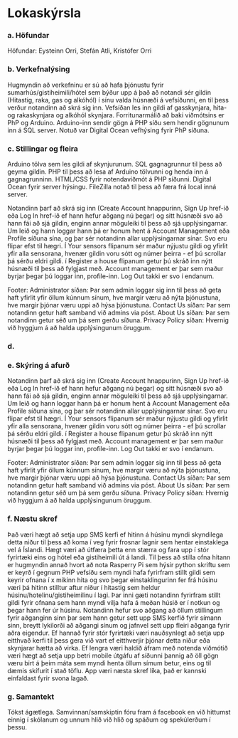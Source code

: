 # Lokaskýrsla

### a. Höfundar
Höfundar: Eysteinn Orri, Stefán Atli, Kristófer Orri

### b. Verkefnalýsing
Hugmyndin að verkefninu er sú að hafa þjónustu fyrir sumarhús/gistiheimili/hótel sem býður upp á það að notandi sér gildin (Hitastig, raka, gas og alkóhól) í sínu valda húsnæði á vefsíðunni, en til þess verður notandinn að skrá sig inn. Vefsíðan les inn gildi af gasskynjara, hita- og rakaskynjara og alkóhól skynjara. Forritunarmálið að baki viðmótsins er PhP og Arduino. Arduino-inn sendir gögn á PHP síðu sem hendir gögnunum inn á SQL server. Notuð var Digital Ocean vefhýsing fyrir PhP síðuna. 



### c. Stillingar og fleira
Arduino tölva sem les gildi af skynjurunum.
SQL gagnagrunnur til þess að geyma gildin.
PHP til þess að lesa af Arduino tölvunni og henda inn á gagnagrunninn.
HTML/CSS fyrir notendaviðmót á PHP síðunni.
Digital Ocean fyrir server hýsingu.
FileZilla notað til þess að færa frá local inná server.

Notandinn þarf að skrá sig inn (Create Account hnappurinn, Sign Up href-ið eða Log In href-ið ef hann hefur aðgang nú þegar) og sitt húsnæði svo að hann fái að sjá gildin, enginn annar möguleiki til þess að sjá upplýsingarnar. 
Um leið og hann loggar hann þá er honum hent á Account Management eða Profile síðuna sína, og þar sér notandinn allar
upplýsingarnar sínar. Svo eru flipar efst til hægri. Í Your sensors flipanum sér maður nýjustu gildi og yfirlit yfir alla sensorana, hvenær gildin voru sótt og númer þeirra - ef þú scrollar þá sérðu eldri gildi. í Register a house flipanum getur þú skráð inn nýtt húsnæði til þess að fylgjast með. Account management er þar sem maður byrjar þegar þú loggar inn, profile-inn. Log Out takki er svo í endanum. 

Footer: 
Administrator síðan: Þar sem admin loggar sig inn til þess að geta haft yfirlit yfir öllum kúnnum sínum, hve margir væru að nýta þjónustuna, hve margir þjónar væru uppi að hýsa þjónustuna. 
Contact Us síðan: Þar sem notandinn getur haft samband við admins via póst.
About Us síðan: Þar sem notandinn getur séð um þá sem gerðu síðuna.
Privacy Policy síðan: Hvernig við hyggjum á að halda upplýsingunum öruggum.

### d.
### e. Skýring á afurð

Notandinn þarf að skrá sig inn (Create Account hnappurinn, Sign Up href-ið eða Log In href-ið ef hann hefur aðgang nú þegar) og sitt húsnæði svo að hann fái að sjá gildin, enginn annar möguleiki til þess að sjá upplýsingarnar. 
Um leið og hann loggar hann þá er honum hent á Account Management eða Profile síðuna sína, og þar sér notandinn allar
upplýsingarnar sínar. Svo eru flipar efst til hægri. Í Your sensors flipanum sér maður nýjustu gildi og yfirlit yfir alla sensorana, hvenær gildin voru sótt og númer þeirra - ef þú scrollar þá sérðu eldri gildi. í Register a house flipanum getur þú skráð inn nýtt húsnæði til þess að fylgjast með. Account management er þar sem maður byrjar þegar þú loggar inn, profile-inn. Log Out takki er svo í endanum. 

Footer: 
Administrator síðan: Þar sem admin loggar sig inn til þess að geta haft yfirlit yfir öllum kúnnum sínum, hve margir væru að nýta þjónustuna, hve margir þjónar væru uppi að hýsa þjónustuna. 
Contact Us síðan: Þar sem notandinn getur haft samband við admins via póst.
About Us síðan: Þar sem notandinn getur séð um þá sem gerðu síðuna.
Privacy Policy síðan: Hvernig við hyggjum á að halda upplýsingunum öruggum.
### f. Næstu skref
 Það væri hægt að setja upp SMS kerfi ef hitinn á húsinu myndi skyndilega detta niður til þess að koma í veg fyrir frosnar lagnir sem hentar einstaklega vel á Íslandi. Hægt væri að útfæra þetta enn stærra og fara upp í stór fyrirtæki eins og hótel eða gistiheimili út á landi. Til þess að stilla ofna hitann er hugmyndin annað hvort að nota Rasperry Pi sem hýsir python skriftu sem er keyrð í gegnum PHP vefsíðu sem myndi hafa fyrirfram stillt gildi sem keyrir ofnana í x mikinn hita og svo þegar einstaklingurinn fer frá húsinu væri þá hitinn stilltur aftur niður í hitastig sem heldur húsinu/hotelinu/gistiheimilinu í lagi.
Þar inni gæti notandinn fyrirfram stillt gildi fyrir ofnana sem hann myndi vilja hafa á meðan húsið er í notkun og þegar hann fer úr húsinu. Notandinn hefur svo aðgang að öllum stillingum fyrir aðganginn sinn þar sem hann getur sett upp SMS kerfið fyrir símann sinn, breytt lykilorði að aðgangi sínum og jafnvel sett upp fleiri aðganga fyrir aðra eigendur. 
Ef hannað fyrir stór fyrirtæki væri nauðsynlegt að setja upp eitthvað kerfi til þess gera við vart ef eitthverjir þjónar detta niður eða skynjarar hætta að virka. 
Ef lengra væri haldið áfram með notenda viðmótið væri hægt að setja upp betri mobile útgáfu af síðunni þannig að öll gögn væru birt á þeim máta sem myndi henta öllum símum betur, eins og til dæmis skífurit í stað töflu. 
App væri næsta skref líka, það er kannski einfaldast fyrir svona lagað.

### g. Samantekt
Tókst ágætlega. Samvinnan/samskiptin fóru fram á facebook en við hittumst einnig í skólanum og unnum hlið við hlið og spáðum og spekúlerðum í þessu.
